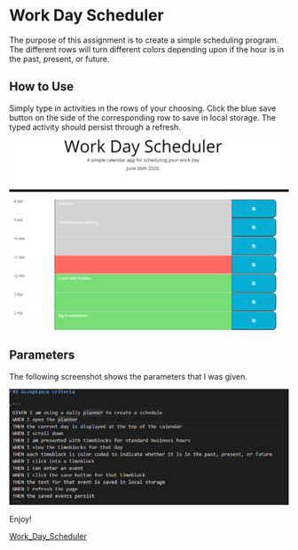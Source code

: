 # Work Day Scheduler

The purpose of this assignment is to create a simple scheduling program. The different rows will turn different colors depending upon if the hour is in the past, present, or future.

## How to Use

Simply type in activities in the rows of your choosing. Click the blue save button on the side of the corresponding row to save in local storage. The typed activity should persist through a refresh. 

![Example](Assets/Example_Screen.png)

## Parameters

The following screenshot shows the parameters that I was given.

![Acceptance](Assets/Acceptance.png)


Enjoy!

[Work_Day_Scheduler](https://admjeffery.github.io/Work_Day_Scheduler/)